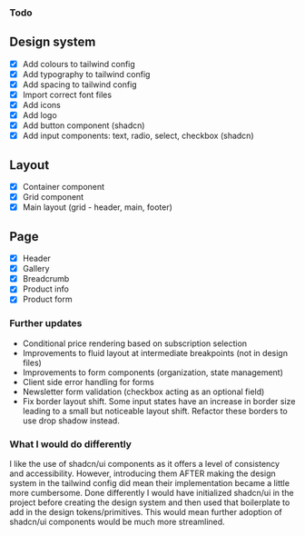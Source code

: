 ### Todo

## Design system

- [x] Add colours to tailwind config
- [x] Add typography to tailwind config
- [x] Add spacing to tailwind config
- [x] Import correct font files
- [x] Add icons
- [x] Add logo
- [x] Add button component (shadcn)
- [x] Add input components: text, radio, select, checkbox (shadcn)

## Layout

- [x] Container component
- [x] Grid component
- [x] Main layout (grid - header, main, footer)

## Page

- [x] Header
- [x] Gallery
- [x] Breadcrumb
- [x] Product info
- [x] Product form

### Further updates

- Conditional price rendering based on subscription selection
- Improvements to fluid layout at intermediate breakpoints (not in design files)
- Improvements to form components (organization, state management)
- Client side error handling for forms
- Newsletter form validation (checkbox acting as an optional field)
- Fix border layout shift. Some input states have an increase in border size leading to a small but noticeable layout shift. Refactor these borders to use drop shadow instead.

### What I would do differently

I like the use of shadcn/ui components as it offers a level of consistency and accessibility. However, introducing them AFTER making the design system in the tailwind config did mean their implementation became a little more cumbersome. Done differently I would have initialized shadcn/ui in the project before creating the design system and then used that boilerplate to add in the design tokens/primitives. This would mean further adoption of shadcn/ui components would be much more streamlined.
